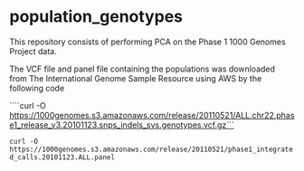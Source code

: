 # population_genotypes

This repository consists of performing PCA on the Phase 1 1000 Genomes Project data.

The VCF file and panel file containing the populations was downloaded from The International Genome Sample Resource using AWS by the following code

````curl -O https://1000genomes.s3.amazonaws.com/release/20110521/ALL.chr22.phase1_release_v3.20101123.snps_indels_svs.genotypes.vcf.gz```

```curl -O https://1000genomes.s3.amazonaws.com/release/20110521/phase1_integrated_calls.20101123.ALL.panel```
